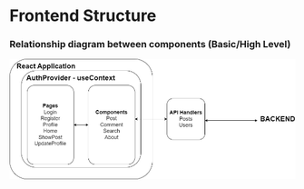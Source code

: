 # Frontend Structure

### Relationship diagram between components (Basic/High Level)
![FrontendStructure](https://github.com/MatthewFoster02/social_app/blob/main/planning/frontend/frontendstructure.png)